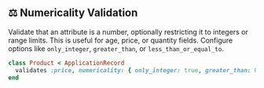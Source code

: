 ## ⚖️ Numericality Validation

Validate that an attribute is a number, optionally restricting it to integers or range limits. This is useful for age, price, or quantity fields. Configure options like `only_integer`, `greater_than`, or `less_than_or_equal_to`.

```ruby
class Product < ApplicationRecord
  validates :price, numericality: { only_integer: true, greater_than: 0 }
end
```
